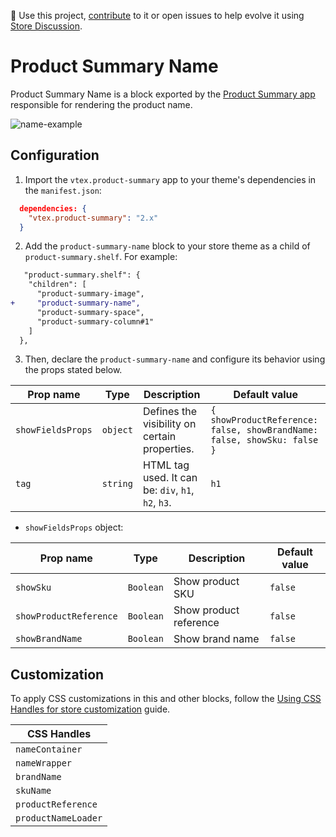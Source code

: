 📢 Use this project, [contribute](https://github.com/vtex-apps/product-summary) to it or open issues to help evolve it using [Store Discussion](https://github.com/vtex-apps/store-discussion).

# Product Summary Name

Product Summary Name is a block exported by the [Product Summary app](https://developers.vtex.com/vtex-developer-docs/docs/vtex-product-summary) responsible for rendering the product name.

![name-example](https://user-images.githubusercontent.com/67270558/156374478-42cc320d-8aa9-432a-95c1-cf884534cbb1.png)
## Configuration

1. Import the `vtex.product-summary` app to your theme's dependencies in the `manifest.json`:

```json
  dependencies: {
    "vtex.product-summary": "2.x"
  }
```

2. Add the `product-summary-name` block to your store theme as a child of `product-summary.shelf`. For example:

```diff
   "product-summary.shelf": {
    "children": [
      "product-summary-image",
+     "product-summary-name",
      "product-summary-space",
      "product-summary-column#1"
    ]
  },
```
3. Then, declare the `product-summary-name` and configure its behavior using the props stated below.


| Prop name | Type | Description | Default value |
| ----------------- | --------- | ------------------------------------------------------------------------------------------------------------------------------------------------------------------------ | ------------- |
| `showFieldsProps` | `object` | Defines the visibility on certain properties. | `{ showProductReference: false, showBrandName: false, showSku: false }` |
| `tag` | `string` | HTML tag used. It can be: `div`, `h1`, `h2`, `h3`. | `h1` |


- `showFieldsProps` object:

| Prop name | Type | Description | Default value |
| --- | --- | --- | ---| 
| `showSku` | `Boolean` | Show product SKU | `false` |
| `showProductReference` | `Boolean` | Show product reference | `false`| 
| `showBrandName` | `Boolean` | Show brand name | `false`| 

## Customization

To apply CSS customizations in this and other blocks, follow the [Using CSS Handles for store customization](https://developers.vtex.com/vtex-developer-docs/docs/vtex-io-documentation-using-css-handles-for-store-customization) guide.

| CSS Handles        |
| ------------------ |
| `nameContainer` |
| `nameWrapper` |
| `brandName` |
| `skuName` |
| `productReference` |
| `productNameLoader` |

